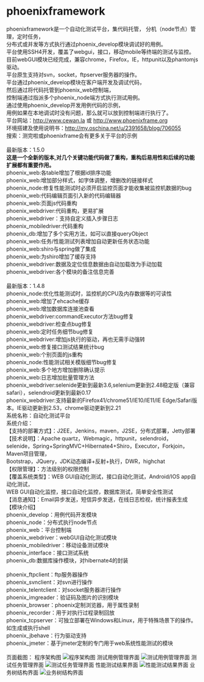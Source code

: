 # phoenixframework<br>
   phoenixframework是一个自动化测试平台，集代码托管，
 分机（node节点）管理，定时任务，<br>
分布式或并发等方式执行通过phoenix_develop模块调试好的用例。<br>
平台使用SSH4开发，覆盖了webgui，接口，移动mobile等终端的测试与监控。<br>
目前webGUI模块已经完成，兼容chrome，Firefox，IE，httpunit以及phantomjs驱动。<br>
平台原生支持对svn，socket，ftpserver服务器的操作。<br>
平台通过phoenix_develop模块在客户端开发及调试代码，<br>
然后通过将代码托管到phoenix_web控制端，<br>
控制端通过指派多个phoenix_node端方式执行测试用例。<br>
通过使用phoenix_develop开发用例代码的示例，<br>
用例如果在本地调试时没有问题，那么就可以放到控制端进行执行了。<br>
平台网站：http://www.cewan.la 或 http://www.phoenixframe.org<br>
环境搭建及使用说明书：http://my.oschina.net/u/2391658/blog/706055<br>
搜索：测完啦或phoenixframe会有更多关于平台的示例<br>
<br>
最新版本：1.5.0<br>
<b>这是一个全新的版本,对几个关键功能代码做了重构，重构后易用性和后续的功能扩展都有重要作用。</b><br>
phoenix_web:各table增加了根据id排序功能<br>
phoenix_web:增加部分样式，如字体调整，增删改的链接样式<br>
phoenix_node:修复性能测试时必须开启监控页面才能收集被监控机数据的bug<br>
phoenix_web:代码编辑页面引入新的代码编辑器<br>
phoenix_web:页面js代码重构<br>
phoenix_webdriver:代码重构，更易扩展<br>
phoenix_webdriver：支持自定义插入步骤日志<br>
phoenix_mobiledriver:代码重构<br>
phoenix_db:增加了多个实用方法，如可以直接queryObject<br>
phoenix_web:任务/性能测试列表增加自动更新任务状态功能<br>
phoenix_web:shiro与spring做了集成<br>
phoenix_web:为shiro增加了缓存支持<br>
phoenix_webdriver:数据及定位信息数据由自动加载改为手动加载<br>
phoenix_webdriver:各个模块的备注信息完善<br>
<br>
最新版本：1.4.8<br>
phoenix_node:优化性能测试时，监控机的CPU及内存数据等的可读性<br>
phoenix_web:增加了ehcache缓存<br>
phoenix_web:增加数据库连接池查看<br>
phoenix_webdriver:commandExecutor方法bug修复<br>
phoenix_webdriver:检查点bug修复<br>
phoenix_web:定时任务细节bug修复<br>
phoenix_webdriver:增加js执行的驱动，再也无需手动强转<br>
phoenix_web:修复接口测试结果统计bug<br>
phoenix_web:个别页面的js重构<br>
phoenix_node:性能测试相关模版细节bug修复<br>
phoenix_web:多个地方增加删除确认提示<br>
phoenix_web:日志增加批量管理方法<br>
phoenix_webdriver:selenide更新到最新3.6,selenium更新到2.48稳定版（兼容safari），selendroid更新到最新0.17<br>
phoenix_webdriver:支持最新的Firefox41/chrome51/IE10/IE11/IE Edge/Safari版本。IE驱动更新到2.53，chrome驱动更新到2.21<br>
系统名称：自动化测试平台<br> 
系统介绍： <br>
【支持的部署方式】：J2EE，Jenkins，maven，J2SE，分布式部署，Jetty部署 <br>
【技术说明】：Apache quartz，Webmagic，httpunit，selendroid，<br>
selenide，Spring+SpringMVC+Hibernate4+Shiro，Executor，Forkjoin，Maven项目管理，<br>
Bootstrap，JQuery，JDK动态编译+反射+执行，DWR，highchat <br>
【权限管理】：方法级别的权限控制 <br>
【覆盖系统类型】：WEB GUI自动化测试，接口自动化测试，Android/IOS app自动化测试，<br>
WEB GUI自动化监控，接口自动化监控，数据库测试，简单安全性测试 <br>
【消息通知】：Email异步发送，短信异步发送，在线日志检视，统计报表生成<br>
【模块介绍】<br>
phoenix_develop：用例代码开发模块<br>
phoenix_node：分布式执行node节点<br>
phoenix_web：平台控制端<br>
phoenix_webdriver：webGUI自动化测试模块<br>
phoenix_mobiledriver：移动设备测试模块<br>
phoenix_interface：接口测试系统<br>
phoenix_db:数据库操作模块，对hibernate4的封装<br>	
phoenix_ftpclient：ftp服务器操作<br>
phoenix_svnclient：对svn进行操作<br>
phoenix_telentclient：对socket服务器进行操作<br>
phoenix_imgreader：验证码及图片的识别模块<br>
phoenix_browser：phoenix定制浏览器，用于属性录制<br>
phoenix_recorder：用于对执行过程录制回放<br>
phoenix_tcpserver：可独立部署在Windows和Linux，用于特殊场景下的操作。如生成或执行shell	<br>
phoenix_jbehave：行为驱动支持	<br>
phoenix_jmeter：基于jmeter定制的专门用于web系统性能测试的模块<br>
<br>
页面截图：
程序架构图
![程序架构图](http://www.cewan.la/images/welcome.jpg) 
测试用例管理界面
![测试用例管理界面](http://www.cewan.la/images/case.jpg) 
测试任务管理界面
![测试任务管理界面](http://www.cewan.la/images/task.jpg)
性能测试结果界面 
![性能测试结果界面](http://www.cewan.la/images/perf.jpg)
业务树结构界面
![业务树结构界面](http://www.cewan.la/images/tree.jpg)
